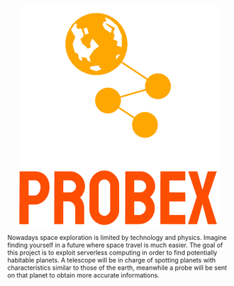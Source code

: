 <p align="center">
  <img src="img/logo_small.png" alt="logo" align="middle"/>
</p>
 
Nowadays space exploration is limited by technology and physics. Imagine finding yourself in a future where space travel is much easier. The goal of this project is to exploit serverless computing in order to find potentially habitable planets. A telescope will be in charge of spotting planets with characteristics similar to those of the earth, meanwhile a probe will be sent on that planet to obtain more accurate informations.

